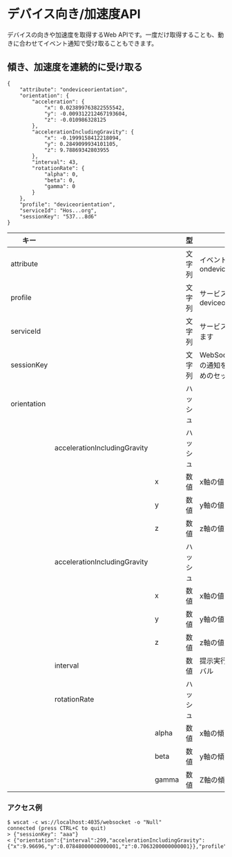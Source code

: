 # デバイス向き/加速度API

デバイスの向きや加速度を取得するWeb APIです。一度だけ取得することも、動きに合わせてイベント通知で受け取ることもできます。
## 傾き、加速度を連続的に受け取る

```
{
    "attribute": "ondeviceorientation", 
    "orientation": {
        "acceleration": {
            "x": 0.023899763822555542, 
            "y": -0.009312212467193604, 
            "z": -0.010986328125
        }, 
        "accelerationIncludingGravity": {
            "x": -0.1999158412218094, 
            "y": 0.2849099934101105, 
            "z": 9.78869342803955
        }, 
        "interval": 43, 
        "rotationRate": {
            "alpha": 0, 
            "beta": 0, 
            "gamma": 0
        }
    }, 
    "profile": "deviceorientation", 
    "serviceId": "Hos...org", 
    "sessionKey": "537...8d6"
}
```

|キー|&nbsp;|&nbsp;|型|説明|
|---|------|---|---|---|
|attribute|&nbsp;|&nbsp;|文字列|イベント名。常にondeviceorientation|
|profile|&nbsp;|&nbsp;|文字列|サービス名。常にdeviceorientation|
|serviceId|&nbsp;|&nbsp;|文字列|サービスIDを指定します|
|sessionKey|&nbsp;|&nbsp;|文字列|WebSocket側と共通の通知を受け取るためのセッションキー|
|orientation|&nbsp;|&nbsp;|ハッシュ|&nbsp;|
|&nbsp;|accelerationIncludingGravity|&nbsp;|ハッシュ|
|&nbsp;|&nbsp;|x|数値|x軸の値|
|&nbsp;|&nbsp;|y|数値|y軸の値|
|&nbsp;|&nbsp;|z|数値|z軸の値|
|&nbsp;|accelerationIncludingGravity|&nbsp;|ハッシュ|
|&nbsp;|&nbsp;|x|数値|x軸の値|
|&nbsp;|&nbsp;|y|数値|y軸の値|
|&nbsp;|&nbsp;|z|数値|z軸の値|
|&nbsp;|interval|&nbsp;|数値|提示実行のインターバル|
|&nbsp;|rotationRate|&nbsp;|ハッシュ|
|&nbsp;|&nbsp;|alpha|数値|x軸の傾き|
|&nbsp;|&nbsp;|beta|数値|y軸の傾き|
|&nbsp;|&nbsp;|gamma|数値|Z軸の傾き|

### アクセス例

```
$ wscat -c ws://localhost:4035/websocket -o "Null"
connected (press CTRL+C to quit)
> {"sessionKey": "aaa"}
< {"orientation":{"interval":299,"accelerationIncludingGravity":{"x":9.96696,"y":0.07848000000000001,"z":0.7063200000000001}},"profile":"deviceorientation","serviceId":"Peb...org","attribute":"ondeviceorientation","sessionKey":"576...cef"}
```
